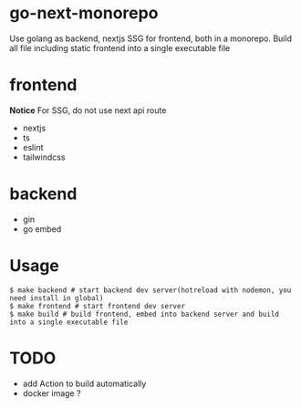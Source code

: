 # go-next-monorepo

Use golang as backend, nextjs SSG for frontend, both in a monorepo. Build all file including static frontend into a single executable file

# frontend

**Notice** For SSG, do not use next api route

-   nextjs
-   ts
-   eslint
-   tailwindcss

# backend

-   gin
-   go embed

# Usage

```
$ make backend # start backend dev server(hotreload with nodemon, you need install in global)
$ make frontend # start frontend dev server
$ make build # build frontend, embed into backend server and build into a single executable file
```

# TODO

-   add Action to build automatically
-   docker image ?
